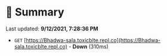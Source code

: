 # 📖 Summary
Last updated: **9/12/2021, 7:28:36 PM**

- `GET` [https://Bhadwa-sala.toxicblte.repl.co](https://Bhadwa-sala.toxicblte.repl.co) - **Down** (310ms)
